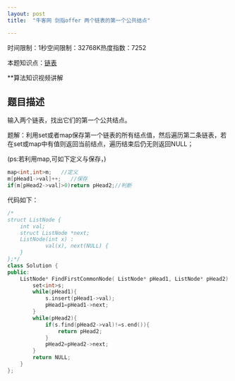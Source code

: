 ```yaml
---
layout: post
title:  "牛客网 剑指offer 两个链表的第一个公共结点"

---
```

时间限制：1秒空间限制：32768K热度指数：7252

本题知识点：[链表](https://www.nowcoder.com/questionCenter?questionTypes=000100&mutiTagIds=580)

**算法知识视频讲解

## 题目描述

输入两个链表，找出它们的第一个公共结点。





题解：利用set或者map保存第一个链表的所有结点值，然后遍历第二条链表，若在set或map中有值则返回当前结点，遍历结束后仍无则返回NULL；

(ps:若利用map,可如下定义与保存，)

```c++
map<int,int>m;   //定义
m[pHead1->val]++;   //保存
if(m[pHead2->val]>0)return pHead2;//判断
```

代码如下：

```c++
/*
struct ListNode {
	int val;
	struct ListNode *next;
	ListNode(int x) :
			val(x), next(NULL) {
	}
};*/
class Solution {
public:
    ListNode* FindFirstCommonNode( ListNode* pHead1, ListNode* pHead2) {
        set<int>s;
        while(pHead1){
            s.insert(pHead1->val);
            pHead1=pHead1->next;
        }
        while(pHead2){
            if(s.find(pHead2->val)!=s.end()){
                return pHead2;
            }
            pHead2=pHead2->next;
        }
        return NULL;
    }
};
```

